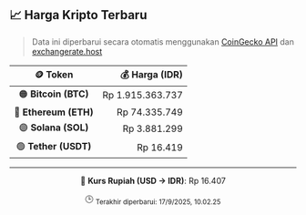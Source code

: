

<!-- HARGA_KRIPTO -->
## 📈 Harga Kripto Terbaru

> Data ini diperbarui secara otomatis menggunakan [CoinGecko API](https://www.coingecko.com/) dan [exchangerate.host](https://exchangerate.host/)

<div align="center">

| 🪙 Token | 💰 Harga (IDR) |
|:------:|---------------:|
| 🟠 **Bitcoin (BTC)**   | Rp 1.915.363.737 |
| 🔵 **Ethereum (ETH)**  | Rp 74.335.749 |
| 🟣 **Solana (SOL)**    | Rp 3.881.299 |
| 🟢 **Tether (USDT)**   | Rp 16.419 |

---

💱 **Kurs Rupiah (USD → IDR)**: Rp 16.407

🕒 <sub>Terakhir diperbarui: 17/9/2025, 10.02.25</sub>

</div>
<!-- /HARGA_KRIPTO -->